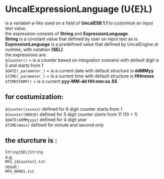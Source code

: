# UncalExpressionLanguage (U{E}L)

is a variabel-a-like used on a field of **UncalESB 1.1** to customize an input text value.\
the expression consists of **String** and **ExpressionLanguage**.\
**String** is a constant value that defined by user on input text as is.\
**ExpressionLanguage** is a predefined value that defined by UncalEngine at runtime, with notation **{$EL}**\
the expressions are:\
`$Counter()` = is a counter based on integration scenario with default digit is 5 and starts from 1\
`$DATE(_parameter_)` = is a current date with default structure is **ddMMyy**\
`$TIME(_parameter_)` = is a current time with default structure is **HHmmss**\
`$TIMESTAMP()` = is a current **yyy-MM-dd HH:mm:ss.SS**

## for costumization:
`$Counter(xxxxxx)` defined for 6 digit counter starts from 1\
`$Counter(00010)` defined for 5 digit counter starts from 11 (10 + 1)\
`$DATE(ddMMyyyy)` defined for 4 digit year\
`$TIME(mmss)` defined for minute and second only

## the sturcture is :
`String{$EL}String`\
e.g.\
`MFG_{$Counter}.txt`\
result :\
`MFG_00001.txt`
